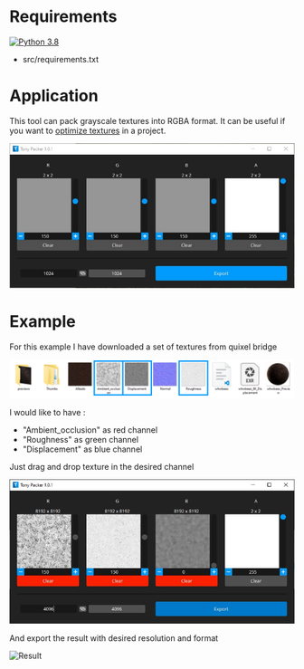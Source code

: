 # Requirements
[![Python 3.8](https://img.shields.io/badge/python-3.8-blue.svg)](https://www.python.org/downloads/release/python-3811/)
- src/requirements.txt

# Application

This tool can pack grayscale textures into RGBA format.
It can be useful if you want to [optimize textures](https://developer.arm.com/documentation/102696/0100/Texture-channel-packing) in a project.

![Window](resources/window.JPG)

# Example

For this example I have downloaded a set of textures from quixel bridge

![Library](resources/library.jpg)

I would like to have : 
- "Ambient_occlusion" as red channel
- "Roughness" as green channel
- "Displacement" as blue channel

Just drag and drop texture in the desired channel

![Example](resources/example.JPG)

And export the result with desired resolution and format

![Result](resources/result.jpg)
